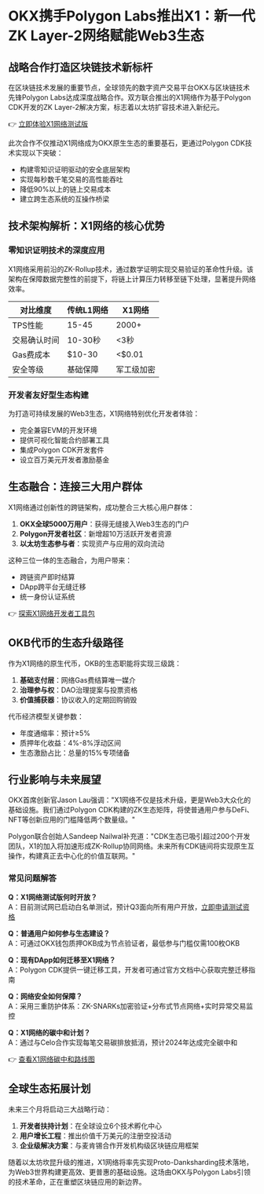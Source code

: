 # OKX携手Polygon Labs推出X1：新一代ZK Layer-2网络赋能Web3生态

## 战略合作打造区块链技术新标杆
在区块链技术发展的重要节点，全球领先的数字资产交易平台OKX与区块链技术先锋Polygon Labs达成深度战略合作。双方联合推出的X1网络作为基于Polygon CDK开发的ZK Layer-2解决方案，标志着以太坊扩容技术进入新纪元。

👉 [立即体验X1网络测试版](https://bit.ly/okx_welcome)

此次合作不仅推动X1网络成为OKX原生生态的重要基石，更通过Polygon CDK技术实现以下突破：
- 构建零知识证明驱动的安全底层架构
- 实现每秒数千笔交易的高性能吞吐
- 降低90%以上的链上交易成本
- 建立跨生态系统的互操作桥梁

## 技术架构解析：X1网络的核心优势
### 零知识证明技术的深度应用
X1网络采用前沿的ZK-Rollup技术，通过数学证明实现交易验证的革命性升级。该架构在保障数据完整性的前提下，将链上计算压力转移至链下处理，显著提升网络效率。

| 对比维度       | 传统L1网络 | X1网络    |
|----------------|------------|-----------|
| TPS性能        | 15-45      | 2000+     |
| 交易确认时间   | 10-30秒    | <3秒      |
| Gas费成本      | $10-30     | <$0.01    |
| 安全等级       | 基础保障   | 军工级加密|

### 开发者友好型生态构建
为打造可持续发展的Web3生态，X1网络特别优化开发者体验：
- 完全兼容EVM的开发环境
- 提供可视化智能合约部署工具
- 集成Polygon CDK开发套件
- 设立百万美元开发者激励基金

## 生态融合：连接三大用户群体
X1网络通过创新性的跨链架构，成功整合三大核心用户群体：
1. **OKX全球5000万用户**：获得无缝接入Web3生态的门户
2. **Polygon开发者社区**：新增超10万活跃开发者资源
3. **以太坊生态参与者**：实现资产与应用的双向流动

这种三位一体的生态融合，为用户带来：
- 跨链资产即时结算
- DApp跨平台无缝迁移
- 统一身份认证系统

👉 [探索X1网络开发者工具包](https://bit.ly/okx_welcome)

## OKB代币的生态升级路径
作为X1网络的原生代币，OKB的生态职能将实现三级跳：
1. **基础支付层**：网络Gas费结算唯一媒介
2. **治理参与权**：DAO治理提案与投票资格
3. **价值捕获器**：协议收入的定期回购销毁

代币经济模型关键参数：
- 年度通缩率：预计≥5%
- 质押年化收益：4%-8%浮动区间
- 生态激励占比：总量的15%专项储备

## 行业影响与未来展望
OKX首席创新官Jason Lau强调："X1网络不仅是技术升级，更是Web3大众化的基础设施。我们通过Polygon CDK构建的ZK生态矩阵，将使普通用户参与DeFi、NFT等创新应用的门槛降低两个数量级。"

Polygon联合创始人Sandeep Nailwal补充道："CDK生态已吸引超过200个开发团队，X1的加入将加速形成ZK-Rollup协同网络。未来所有CDK链间将实现原生互操作，构建真正去中心化的价值互联网。"

### 常见问题解答
**Q：X1网络测试版何时开放？**  
A：目前测试网已启动白名单测试，预计Q3面向所有用户开放，[立即申请测试资格](https://bit.ly/okx_welcome)

**Q：普通用户如何参与生态建设？**  
A：可通过OKX钱包质押OKB成为节点验证者，最低参与门槛仅需100枚OKB

**Q：现有DApp如何迁移至X1网络？**  
A：Polygon CDK提供一键迁移工具，开发者可通过官方文档中心获取完整迁移指南

**Q：网络安全如何保障？**  
A：采用三重防护体系：ZK-SNARKs加密验证+分布式节点网络+实时异常交易监控

**Q：X1网络的碳中和计划？**  
A：通过与Celo合作实现每笔交易碳排放抵消，预计2024年达成完全碳中和

👉 [查看X1网络碳中和路线图](https://bit.ly/okx_welcome)

## 全球生态拓展计划
未来三个月将启动三大战略行动：
1. **开发者扶持计划**：在全球设立6个技术孵化中心
2. **用户增长工程**：推出价值千万美元的注册空投活动
3. **企业级解决方案**：与麦肯锡合作开发机构级区块链应用框架

随着以太坊坎昆升级的推进，X1网络将率先实现Proto-Danksharding技术落地，为Web3世界构建更高效、更普惠的基础设施。这场由OKX与Polygon Labs引领的技术革命，正在重塑区块链应用的新边界。